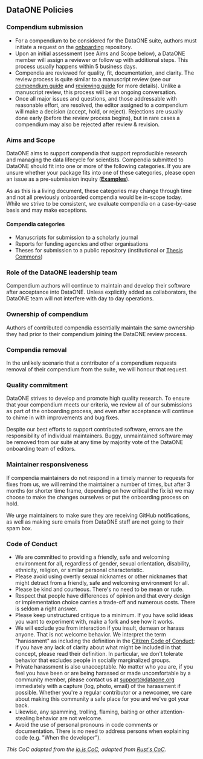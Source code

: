 ## DataONE Policies

### Compendium submission

* For a compendium to be considered for the DataONE suite, authors must initiate a request on the [onboarding](https://github.com/benmarwick/onboarding-reproducible-compendia) repository.
* Upon an initial assessment (see Aims and Scope below), a DataONE member will assign a reviewer or follow up with additional steps. This process usually happens within 5 business days.
* Compendia are reviewed for quality, fit, documentation, and clarity. The review process is quite similar to a manuscript review (see our [compendium guide](packaging_guide.md) and [reviewing guide](reviewing_guide.md) for more details). Unlike a manuscript review, this process will be an ongoing conversation.
* Once all major issues and questions, and those addressable with reasonable effort, are resolved, the editor assigned to a compendium will make a decision (accept, hold, or reject). Rejections are usually done early (before the review process begins), but in rare cases a compendium may also be rejected after review & revision.

### <a href="#fit" name="#fit"></a>Aims and Scope

DataONE aims to support compendia that support reproducible research and
managing the data lifecycle for scientists.  Compendia submitted to DataONE should fit into one or more of the following
categories.  If you are unsure whether your package fits into one of these
categories, please open an issue as a pre-submission inquiry
([**Examples**](https://github.com/benmarwick/onboarding-reproducible-compendia/issues?q=is%3Aissue+label%3A0%2Fpresubmission)).

As as this is a living document, these categories may change through
time and not all previously onboarded compendia would be in-scope today.  While
we strive to be consistent, we evaluate compendia on a case-by-case basis and may
make exceptions.

#### Compendia categories

* Manuscripts for submission to a scholarly journal
* Reports for funding agencies and other organisations
* Theses for submission to a public repository (institutional or [Thesis Commons](https://thesiscommons.org/))

### Role of the DataONE leadership team

Compendium authors will continue to maintain and develop their software after acceptance into DataONE. Unless explicitly added as collaborators, the DataONE team will not interfere with day to day operations. 

### Ownership of compendium

Authors of contributed compendia essentially maintain the same ownership they had prior to their compendium joining the DataONE review process. 

### Compendia removal

In the unlikely scenario that a contributor of a compendium requests removal of their compendium from the suite, we will honour that request.

### Quality commitment

DataONE strives to develop and promote high quality research. To ensure that your compendium meets our criteria, we review all of our submissions as part of the onboarding process, and even after acceptance will continue to chime in with improvements and bug fixes. 

Despite our best efforts to support contributed software, errors are the responsibility of individual maintainers. Buggy, unmaintained software may be removed from our suite at any time by majority vote of the DataONE onboarding team of editors.

### Maintainer responsiveness

If compendia maintainers do not respond in a timely manner to requests for
 fixes from us, we will remind the maintainer a number
of times, but after 3 months (or shorter time frame, depending on how
critical the fix is) we may choose to make the changes ourselves or put the onboarding process on hold.

We urge maintainers to make sure they are receiving GitHub notifications, as
well as making sure emails from DataONE staff are not going to their
spam box. 

### <a href="#code-of-conduct" name="code-of-conduct"></a>Code of Conduct

* We are committed to providing a friendly, safe and welcoming
  environment for all, regardless of gender, sexual orientation,
  disability, ethnicity, religion, or similar personal characteristic.
* Please avoid using overtly sexual nicknames or other nicknames that
  might detract from a friendly, safe and welcoming environment for
  all.
* Please be kind and courteous. There's no need to be mean or rude.
* Respect that people have differences of opinion and that every
  design or implementation choice carries a trade-off and numerous
  costs. There is seldom a right answer.
* Please keep unstructured critique to a minimum. If you have solid
  ideas you want to experiment with, make a fork and see how it works.
* We will exclude you from interaction if you insult, demean or harass
  anyone.  That is not welcome behavior. We interpret the term
  "harassment" as including the definition in the [Citizen Code of
  Conduct](http://citizencodeofconduct.org/); if you have any lack of
  clarity about what might be included in that concept, please read
  their definition. In particular, we don't tolerate behavior that
  excludes people in socially marginalized groups.
* Private harassment is also unacceptable. No matter who you are, if
  you feel you have been or are being harassed or made uncomfortable
  by a community member, please contact us at support@dataone.org 
  immediately with a capture (log, photo, email) of the harassment if possible. 
  Whether you're a regular contributor or a newcomer, we 
  care about making this community a safe place for you and we've got
  your back.
* Likewise, any spamming, trolling, flaming, baiting or other
  attention-stealing behavior are not welcome.
* Avoid the use of personal pronouns in code comments or
  documentation. There is no need to address persons when explaining
  code (e.g. "When the developer").

_This CoC adapted from the [io.js CoC](https://github.com/iojs/io.js/blob/v1.x/CONTRIBUTING.md#code-of-conduct), adapted from [Rust's 
CoC](https://github.com/rust-lang/rust/wiki/Note-development-policy#conduct)._
